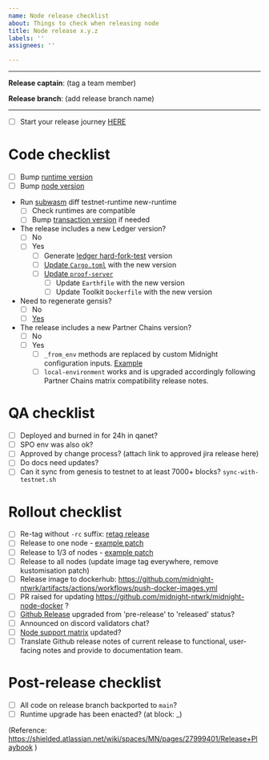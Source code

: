 ```yaml
---
name: Node release checklist
about: Things to check when releasing node
title: Node release x.y.z
labels: ''
assignees: ''

---
```

---
**Release captain**: (tag a team member)

**Release branch**: (add release branch name)

----

- [ ] Start your release journey [HERE](https://shielded.atlassian.net/wiki/spaces/MN/pages/27929002/Node+Release+Process+WIP)

# Code checklist
 - [ ] Bump [runtime version](https://github.com/input-output-hk/midnight-substrate-prototype/blob/node-0.8.0-rc3/runtime/src/lib.rs#L234)
 - [ ] Bump [node version](https://github.com/input-output-hk/midnight-substrate-prototype/blob/node-0.8.0-rc3/node/Cargo.toml#L3)
- Run [subwasm](https://github.com/chevdor/subwasm) diff testnet-runtime new-runtime
  - [ ] Check runtimes are compatible
  - [ ] Bump [transaction version](https://github.com/input-output-hk/midnight-substrate-prototype/blob/c8861812ab5da19eb1a1253299e7b82919cc052c/runtime/src/lib.rs#L237) if needed
- The release includes a new Ledger version?
  - [ ] No
  - [ ] Yes
    - [ ] Generate [ledger hard-fork-test](https://shielded.atlassian.net/wiki/spaces/MN/pages/edit-v2/27992121#Create-Ledger-hard-fork-test-version) version
    - [ ] [Update `Cargo.toml`](https://github.com/input-output-hk/midnight-substrate-prototype/blob/node-0.8.0-rc3/Cargo.toml#L46-L48) with the new version
    - [ ] [Update `proof-server`](https://shielded.atlassian.net/wiki/spaces/MN/pages/edit-v2/27992121#Get-proof-server-dependencies)
        - [ ] Update `Earthfile` with the new version
        - [ ] Update Toolkit `Dockerfile` with the new version
 - Need to regenerate gensis?
   - [ ] No
   - [ ] [Yes](https://shielded.atlassian.net/wiki/spaces/MN/pages/27992121/Runbook#Regenerate-Genesis)
- The release includes a new Partner Chains version?
  - [ ] No
  - [ ] Yes
    - [ ] `_from_env` methods are replaced by custom Midnight configuration inputs. [Example](https://github.com/midnightntwrk/midnight-node/pull/697/files)
    - [ ] `local-environment` works and is upgraded accordingly following Partner Chains matrix compatibility release notes.

# QA checklist
 - [ ] Deployed and burned in for 24h in qanet?
 - [ ] SPO env was also ok?
 - [ ] Approved by change process? (attach link to approved jira release here)
 - [ ] Do docs need updates?
 - [ ] Can it sync from genesis to testnet to at least 7000+ blocks? `sync-with-testnet.sh`

# Rollout checklist

 - [ ] Re-tag without `-rc` suffix: [retag release](https://github.com/input-output-hk/midnight-substrate-prototype/actions/workflows/release-image.yml)
 - [ ] Release to one node - [example patch](https://github.com/midnight-ntwrk/midnight-gitops/pull/1071)
 - [ ] Release to 1/3 of nodes - [example patch](https://github.com/midnight-ntwrk/midnight-gitops/pull/1072)
 - [ ] Release to all nodes (update image tag everywhere, remove kustomisation patch)
 - [ ] Release image to dockerhub: https://github.com/midnight-ntwrk/artifacts/actions/workflows/push-docker-images.yml
 - [ ] PR raised for updating https://github.com/midnight-ntwrk/midnight-node-docker ?
 - [ ] [Github Release](https://github.com/input-output-hk/midnight-substrate-prototype/releases) upgraded from 'pre-release' to 'released' status?
 - [ ] Announced on discord validators chat?
 - [ ] [Node support matrix](https://shielded.atlassian.net/wiki/spaces/MN/pages/27953053/Node+support+matrix) updated?
 - [ ] Translate Github release notes of current release to functional, user-facing notes and provide to documentation team.

# Post-release checklist

 - [ ] All code on release branch backported to `main`?
 - [ ] Runtime upgrade has been enacted? (at block: _)

(Reference: https://shielded.atlassian.net/wiki/spaces/MN/pages/27999401/Release+Playbook )
